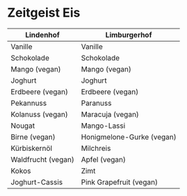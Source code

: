 # Zeitgeist Eis

|Lindenhof          |Limburgerhof              |
|-------------------|--------------------------|
|Vanille            |Vanille                   |
| Schokolade        | Schokolade               |
| Mango (vegan)     | Mango (vegan)            |
| Joghurt           | Joghurt                  |
| Erdbeere (vegan)  | Erdbeere (vegan)         |
| Pekannuss         | Paranuss                 |
| Kolanuss (vegan)  | Maracuja (vegan)         |
| Nougat            | Mango-Lassi              |
| Birne (vegan)     | Honigmelone-Gurke (vegan)|
| Kürbiskernöl      | Milchreis                |
| Waldfrucht (vegan)| Apfel (vegan)            |
| Kokos             | Zimt                     |
| Joghurt-Cassis    | Pink Grapefruit (vegan)  |

